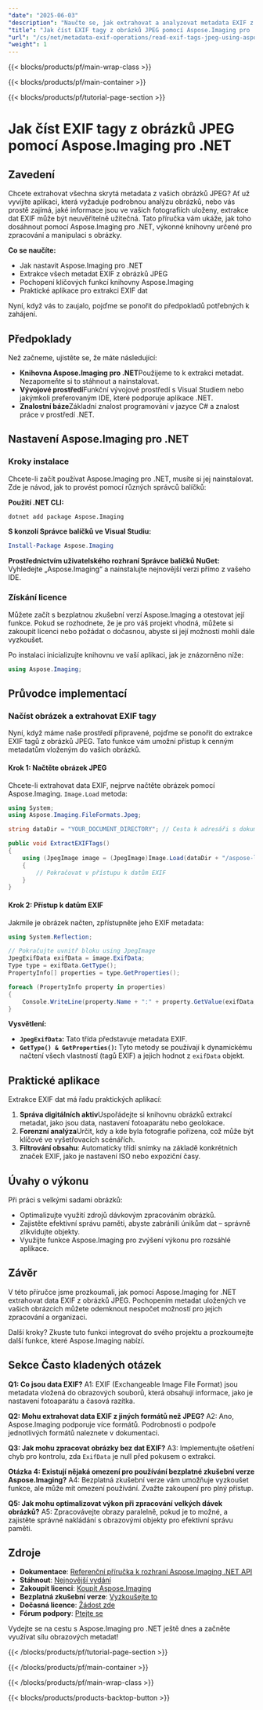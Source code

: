 ```yaml
---
"date": "2025-06-03"
"description": "Naučte se, jak extrahovat a analyzovat metadata EXIF z obrázků JPEG pomocí Aspose.Imaging pro .NET. Tato příručka se zabývá instalací, implementací a praktickými aplikacemi."
"title": "Jak číst EXIF tagy z obrázků JPEG pomocí Aspose.Imaging pro .NET"
"url": "/cs/net/metadata-exif-operations/read-exif-tags-jpeg-using-aspose-imaging-dotnet/"
"weight": 1
---
```


{{< blocks/products/pf/main-wrap-class >}}

{{< blocks/products/pf/main-container >}}

{{< blocks/products/pf/tutorial-page-section >}}
# Jak číst EXIF tagy z obrázků JPEG pomocí Aspose.Imaging pro .NET

## Zavedení

Chcete extrahovat všechna skrytá metadata z vašich obrázků JPEG? Ať už vyvíjíte aplikaci, která vyžaduje podrobnou analýzu obrázků, nebo vás prostě zajímá, jaké informace jsou ve vašich fotografiích uloženy, extrakce dat EXIF může být neuvěřitelně užitečná. Tato příručka vám ukáže, jak toho dosáhnout pomocí Aspose.Imaging pro .NET, výkonné knihovny určené pro zpracování a manipulaci s obrázky.

**Co se naučíte:**
- Jak nastavit Aspose.Imaging pro .NET
- Extrakce všech metadat EXIF z obrázků JPEG
- Pochopení klíčových funkcí knihovny Aspose.Imaging
- Praktické aplikace pro extrakci EXIF dat

Nyní, když vás to zaujalo, pojďme se ponořit do předpokladů potřebných k zahájení.

## Předpoklady
Než začneme, ujistěte se, že máte následující:

- **Knihovna Aspose.Imaging pro .NET**Použijeme to k extrakci metadat. Nezapomeňte si to stáhnout a nainstalovat.
- **Vývojové prostředí**Funkční vývojové prostředí s Visual Studiem nebo jakýmkoli preferovaným IDE, které podporuje aplikace .NET.
- **Znalostní báze**Základní znalost programování v jazyce C# a znalost práce v prostředí .NET.

## Nastavení Aspose.Imaging pro .NET

### Kroky instalace
Chcete-li začít používat Aspose.Imaging pro .NET, musíte si jej nainstalovat. Zde je návod, jak to provést pomocí různých správců balíčků:

**Použití .NET CLI:**

```shell
dotnet add package Aspose.Imaging
```

**S konzolí Správce balíčků ve Visual Studiu:**

```powershell
Install-Package Aspose.Imaging
```

**Prostřednictvím uživatelského rozhraní Správce balíčků NuGet:**
Vyhledejte „Aspose.Imaging“ a nainstalujte nejnovější verzi přímo z vašeho IDE.

### Získání licence
Můžete začít s bezplatnou zkušební verzí Aspose.Imaging a otestovat její funkce. Pokud se rozhodnete, že je pro váš projekt vhodná, můžete si zakoupit licenci nebo požádat o dočasnou, abyste si její možnosti mohli dále vyzkoušet.

Po instalaci inicializujte knihovnu ve vaší aplikaci, jak je znázorněno níže:

```csharp
using Aspose.Imaging;
```

## Průvodce implementací

### Načíst obrázek a extrahovat EXIF tagy
Nyní, když máme naše prostředí připravené, pojďme se ponořit do extrakce EXIF tagů z obrázků JPEG. Tato funkce vám umožní přístup k cenným metadatům vloženým do vašich obrázků.

#### Krok 1: Načtěte obrázek JPEG
Chcete-li extrahovat data EXIF, nejprve načtěte obrázek pomocí Aspose.Imaging. `Image.Load` metoda:

```csharp
using System;
using Aspose.Imaging.FileFormats.Jpeg;

string dataDir = "YOUR_DOCUMENT_DIRECTORY"; // Cesta k adresáři s dokumenty

public void ExtractEXIFTags()
{
    using (JpegImage image = (JpegImage)Image.Load(dataDir + "/aspose-logo.jpg"))
    {
        // Pokračovat v přístupu k datům EXIF
    }
}
```

#### Krok 2: Přístup k datům EXIF
Jakmile je obrázek načten, zpřístupněte jeho EXIF metadata:

```csharp
using System.Reflection;

// Pokračujte uvnitř bloku using JpegImage
JpegExifData exifData = image.ExifData;
Type type = exifData.GetType();
PropertyInfo[] properties = type.GetProperties();

foreach (PropertyInfo property in properties)
{
    Console.WriteLine(property.Name + ":" + property.GetValue(exifData, null));
}
```

**Vysvětlení:**
- **`JpegExifData`:** Tato třída představuje metadata EXIF.
- **`GetType() & GetProperties()`:** Tyto metody se používají k dynamickému načtení všech vlastností (tagů EXIF) a jejich hodnot z `exifData` objekt.

## Praktické aplikace
Extrakce EXIF dat má řadu praktických aplikací:

1. **Správa digitálních aktiv**Uspořádejte si knihovnu obrázků extrakcí metadat, jako jsou data, nastavení fotoaparátu nebo geolokace.
2. **Forenzní analýza**Určit, kdy a kde byla fotografie pořízena, což může být klíčové ve vyšetřovacích scénářích.
3. **Filtrování obsahu**: Automaticky třídí snímky na základě konkrétních značek EXIF, jako je nastavení ISO nebo expoziční časy.

## Úvahy o výkonu
Při práci s velkými sadami obrázků:
- Optimalizujte využití zdrojů dávkovým zpracováním obrázků.
- Zajistěte efektivní správu paměti, abyste zabránili únikům dat – správně zlikvidujte objekty.
- Využijte funkce Aspose.Imaging pro zvýšení výkonu pro rozsáhlé aplikace.

## Závěr
V této příručce jsme prozkoumali, jak pomocí Aspose.Imaging for .NET extrahovat data EXIF z obrázků JPEG. Pochopením metadat uložených ve vašich obrázcích můžete odemknout nespočet možností pro jejich zpracování a organizaci. 

Další kroky? Zkuste tuto funkci integrovat do svého projektu a prozkoumejte další funkce, které Aspose.Imaging nabízí.

## Sekce Často kladených otázek
**Q1: Co jsou data EXIF?**
A1: EXIF (Exchangeable Image File Format) jsou metadata vložená do obrazových souborů, která obsahují informace, jako je nastavení fotoaparátu a časová razítka.

**Q2: Mohu extrahovat data EXIF z jiných formátů než JPEG?**
A2: Ano, Aspose.Imaging podporuje více formátů. Podrobnosti o podpoře jednotlivých formátů naleznete v dokumentaci.

**Q3: Jak mohu zpracovat obrázky bez dat EXIF?**
A3: Implementujte ošetření chyb pro kontrolu, zda `ExifData` je null před pokusem o extrakci.

**Otázka 4: Existují nějaká omezení pro používání bezplatné zkušební verze Aspose.Imaging?**
A4: Bezplatná zkušební verze vám umožňuje vyzkoušet funkce, ale může mít omezení používání. Zvažte zakoupení pro plný přístup.

**Q5: Jak mohu optimalizovat výkon při zpracování velkých dávek obrázků?**
A5: Zpracovávejte obrazy paralelně, pokud je to možné, a zajistěte správné nakládání s obrazovými objekty pro efektivní správu paměti.

## Zdroje
- **Dokumentace**: [Referenční příručka k rozhraní Aspose.Imaging .NET API](https://reference.aspose.com/imaging/net/)
- **Stáhnout**: [Nejnovější vydání](https://releases.aspose.com/imaging/net/)
- **Zakoupit licenci**: [Koupit Aspose.Imaging](https://purchase.aspose.com/buy)
- **Bezplatná zkušební verze**: [Vyzkoušejte to](https://releases.aspose.com/imaging/net/)
- **Dočasná licence**: [Žádost zde](https://purchase.aspose.com/temporary-license/)
- **Fórum podpory**: [Ptejte se](https://forum.aspose.com/c/imaging/10)

Vydejte se na cestu s Aspose.Imaging pro .NET ještě dnes a začněte využívat sílu obrazových metadat!

{{< /blocks/products/pf/tutorial-page-section >}}

{{< /blocks/products/pf/main-container >}}

{{< /blocks/products/pf/main-wrap-class >}}

{{< blocks/products/products-backtop-button >}}